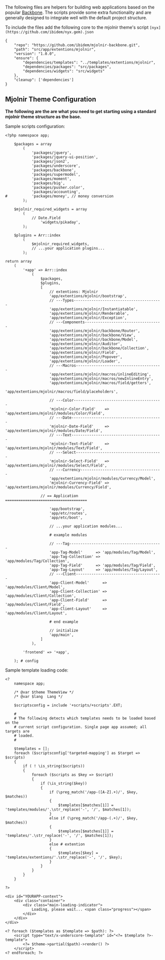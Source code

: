 The following files are helpers for building web applications based on the
popular [Backbone](http://backbonejs.org/). The scripts provide some extra
functionality and are generally designed to integrate well with the default
project structure.

To include the files add the following core to the mjolnir theme's script
`[nyx](https://github.com/ibidem/nyx.gem).json`

	{
		"repo": "https://github.com/ibidem/mjolnir-backbone.git",
		"path": "src/app/extentions/mjolnir",
		"version": "1.0.0",
		"ensure": {
			"dependencies/templates": "../templates/extentions/mjolnir",
			"dependencies/packages": "src/packages",
			"dependencies/widgets": "src/widgets"
		},
		"cleanup": ['dependencies']
	}

## Mjolnir Theme Configuration

**The following are the are what you need to get starting using a standard
mjolnir theme structure as the base.**

Sample scripts configuration:

	<?php namespace app;

		$packages = array
			(
				'packages/jquery',
				'packages/jquery-ui-position',
				'packages/json2',
				'packages/underscore',
				'packages/backbone',
				'packages/supermodel',
				'packages/moment',
				'packages/big',
				'packages/pusher.color',
				'packages/accounting',
	#			'packages/money', // money conversion
			);

		$mjolnir_required_widgets = array
			(
				// Date.Field
					'widgets/pikaday',
			);

		$plugins = Arr::index
			(
				$mjolnir_required_widgets,
				// ...your application plugins...
			);

	return array
		(
			'+app' => Arr::index
				(
					$packages,
					$plugins,
					[
						// extentions: Mjolnir
						'app/extentions/mjolnir/bootstrap',
						// ---Types----------------------------------------
						'app/extentions/mjolnir/Instantiatable',
						'app/extentions/mjolnir/Renderable',
						'app/extentions/mjolnir/Exception',
						// ---Components-----------------------------------
						'app/extentions/mjolnir/backbone/Router',
						'app/extentions/mjolnir/backbone/View',
						'app/extentions/mjolnir/backbone/Model',
						'app/extentions/mjolnir/Auditor',
						'app/extentions/mjolnir/backbone/Collection',
						'app/extentions/mjolnir/Field',
						'app/extentions/mjolnir/Popover',
						'app/extentions/mjolnir/Loader',
						// ---Macros---------------------------------------
						'app/extentions/mjolnir/macros/inlineEditing',
						'app/extentions/mjolnir/macros/newInlineEntry',
						'app/extentions/mjolnir/macros/field/getters',
						'app/extentions/mjolnir/macros/field/placeholders',

						// ---Color----------------------------------------
						'mjolnir-Color-Field'    => 'app/extentions/mjolnir/modules/Color/Field',
						// ---Date-----------------------------------------
						'mjolnir-Date-Field'     => 'app/extentions/mjolnir/modules/Date/Field',
						// ---Text-----------------------------------------
						'mjolnir-Text-Field'     => 'app/extentions/mjolnir/modules/Text/Field',
						// ---Select---------------------------------------
						'mjolnir-Select-Field'   => 'app/extentions/mjolnir/modules/Select/Field',
						// ---Currency-------------------------------------
						'app/extentions/mjolnir/modules/Currency/Model',
						'mjolnir-Currency-Field' => 'app/extentions/mjolnir/modules/Currency/Field',

					// == Application =====================================

						'app/bootstrap',
						'app/etc/routes',
						'app/etc/boot',

						// ...your application modules...

						# example modules

						// ---Tag------------------------------------------
						'app-Tag-Model'      => 'app/modules/Tag/Model',
						'app-Tag-Collection' => 'app/modules/Tag/Collection',
						'app-Tag-Field'      => 'app/modules/Tag/Field',
						'app-Tag-Layout'     => 'app/modules/Tag/Layout',
						// ---Client---------------------------------------
						'app-Client-Model'      => 'app/modules/Client/Model',
						'app-Client-Collection' => 'app/modules/Client/Collection',
						'app-Client-Field'      => 'app/modules/Client/Field',
						'app-Client-Layout'     => 'app/modules/Client/Layout',

						# end example

						// initialize
						'app/main',
					]
				),

			'frontend' => '+app',

		); # config

Sample template loading code:

	<?
		namespace app;

		/* @var $theme ThemeView */
		/* @var $lang  Lang */

		$scriptsconfig = include '+scripts/+scripts'.EXT;

		#
		# The following detects which templates needs to be loaded based on the
		# current script configuration. Single page app assumed; all targets are
		# loaded.
		#

		$templates = [];
		foreach ($scriptsconfig['targeted-mapping'] as $target => $scripts)
		{
			if ( ! \is_string($scripts))
			{
				foreach ($scripts as $key => $script)
				{
					if (\is_string($key))
					{
						if (\preg_match('/app-([A-Z].+)/', $key, $matches))
						{
							$templates[$matches[1]] = 'templates/modules/'.\str_replace('-', '/', $matches[1]);
						}
						else if (\preg_match('/app-(.+)/', $key, $matches))
						{
							$templates[$matches[1]] = 'templates/'.\str_replace('-', '/', $matches[1]);
						}
						else # extention
						{
							$templates[$key] = 'templates/extentions/'.\str_replace('-', '/', $key);
						}
					}
				}
			}
		}

	?>

	<div id="YOURAPP-context">
		<div class="container">
			<div class="main-loading-indicator">
				Loading, please wait... <span class="progress"></span>
			</div>
		</div>
	</div>

	<? foreach ($templates as $template => $path): ?>
		<script type="text/x-underscore-template" id="<?= $template ?>-template">
			<?= $theme->partial($path)->render() ?>
		</script>
	<? endforeach; ?>